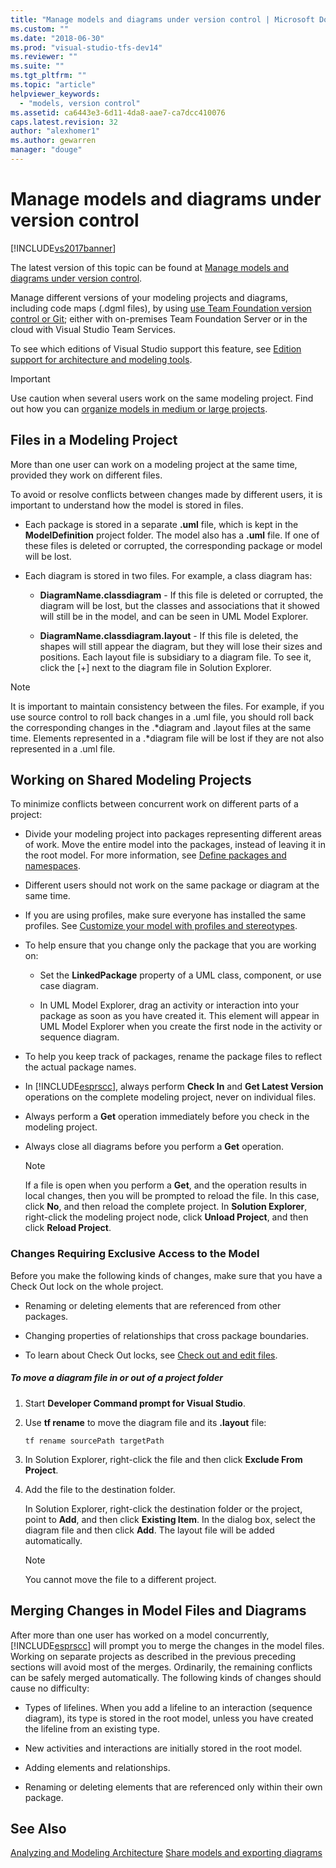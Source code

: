 ```yaml
---
title: "Manage models and diagrams under version control | Microsoft Docs"
ms.custom: ""
ms.date: "2018-06-30"
ms.prod: "visual-studio-tfs-dev14"
ms.reviewer: ""
ms.suite: ""
ms.tgt_pltfrm: ""
ms.topic: "article"
helpviewer_keywords:
  - "models, version control"
ms.assetid: ca6443e3-6d11-4da8-aae7-ca7dcc410076
caps.latest.revision: 32
author: "alexhomer1"
ms.author: gewarren
manager: "douge"
---
```

# Manage models and diagrams under version control
[!INCLUDE[vs2017banner](../includes/vs2017banner.md)]

The latest version of this topic can be found at [Manage models and diagrams under version control](https://docs.microsoft.com/visualstudio/modeling/manage-models-and-diagrams-under-version-control).

Manage different versions of your modeling projects and diagrams, including code maps (.dgml files), by using [use Team Foundation version control or Git](http://msdn.microsoft.com/library/33267cee-fe5f-4aa3-b2cd-6d22ceace314); either with on-premises Team Foundation Server or in the cloud with Visual Studio Team Services.

 To see which editions of Visual Studio support this feature, see [Edition support for architecture and modeling tools](../modeling/what-s-new-for-design-in-visual-studio.md#VersionSupport).

> [!IMPORTANT]
>  Use caution when several users work on the same modeling project. Find out how you can [organize models in medium or large projects](../modeling/structure-your-modeling-solution.md).

##  <a name="ModelingProjects"></a> Files in a Modeling Project
 More than one user can work on a modeling project at the same time, provided they work on different files.

 To avoid or resolve conflicts between changes made by different users, it is important to understand how the model is stored in files.

-   Each package is stored in a separate **.uml** file, which is kept in the **ModelDefinition** project folder. The model also has a **.uml** file. If one of these files is deleted or corrupted, the corresponding package or model will be lost.

-   Each diagram is stored in two files. For example, a class diagram has:

    -   **DiagramName.classdiagram** - If this file is deleted or corrupted, the diagram will be lost, but the classes and associations that it showed will still be in the model, and can be seen in UML Model Explorer.

    -   **DiagramName.classdiagram.layout** - If this file is deleted, the shapes will still appear the diagram, but they will lose their sizes and positions. Each layout file is subsidiary to a diagram file. To see it, click the [+] next to the diagram file in Solution Explorer.

> [!NOTE]
>  It is important to maintain consistency between the files. For example, if you use source control to roll back changes in a .uml file, you should roll back the corresponding changes in the .*diagram and .layout files at the same time. Elements represented in a .\*diagram file will be lost if they are not also represented in a .uml file.

##  <a name="Shared"></a> Working on Shared Modeling Projects
 To minimize conflicts between concurrent work on different parts of a project:

-   Divide your modeling project into packages representing different areas of work. Move the entire model into the packages, instead of leaving it in the root model. For more information, see [Define packages and namespaces](../modeling/define-packages-and-namespaces.md).

-   Different users should not work on the same package or diagram at the same time.

-   If you are using profiles, make sure everyone has installed the same profiles. See [Customize your model with profiles and stereotypes](../modeling/customize-your-model-with-profiles-and-stereotypes.md).

-   To help ensure that you change only the package that you are working on:

    -   Set the **LinkedPackage** property of a UML class, component, or use case diagram.

    -   In UML Model Explorer, drag an activity or interaction into your package as soon as you have created it. This element will appear in UML Model Explorer when you create the first node in the activity or sequence diagram.

-   To help you keep track of packages, rename the package files to reflect the actual package names.

-   In [!INCLUDE[esprscc](../includes/esprscc-md.md)], always perform **Check In** and **Get Latest Version** operations on the complete modeling project, never on individual files.

-   Always perform a **Get** operation immediately before you check in the modeling project.

-   Always close all diagrams before you perform a **Get** operation.

    > [!NOTE]
    >  If a file is open when you perform a **Get**, and the operation results in local changes, then you will be prompted to reload the file. In this case, click **No**, and then reload the complete project. In **Solution Explorer**, right-click the modeling project node, click **Unload Project**, and then click **Reload Project**.

###  <a name="Exclusive"></a> Changes Requiring Exclusive Access to the Model
 Before you make the following kinds of changes, make sure that you have a Check Out lock on the whole project.

-   Renaming or deleting elements that are referenced from other packages.

-   Changing properties of relationships that cross package boundaries.

-   To learn about Check Out locks, see [Check out and edit files](http://msdn.microsoft.com/library/eb404d63-c448-4994-9416-3e6d50ec554a).

##### To move a diagram file in or out of a project folder

1.  Start **Developer Command prompt for Visual Studio**.

2.  Use **tf rename** to move the diagram file and its **.layout** file:

     `tf rename sourcePath targetPath`

3.  In Solution Explorer, right-click the file and then click **Exclude From Project**.

4.  Add the file to the destination folder.

     In Solution Explorer, right-click the destination folder or the project, point to **Add**, and then click **Existing Item**. In the dialog box, select the diagram file and then click **Add**. The layout file will be added automatically.

    > [!NOTE]
    >  You cannot move the file to a different project.

##  <a name="Merging"></a> Merging Changes in Model Files and Diagrams
 After more than one user has worked on a model concurrently, [!INCLUDE[esprscc](../includes/esprscc-md.md)] will prompt you to merge the changes in the model files. Working on separate projects as described in the previous preceding sections will avoid most of the merges. Ordinarily, the remaining conflicts can be safely merged automatically. The following kinds of changes should cause no difficulty:

-   Types of lifelines. When you add a lifeline to an interaction (sequence diagram), its type is stored in the root model, unless you have created the lifeline from an existing type.

-   New activities and interactions are initially stored in the root model.

-   Adding elements and relationships.

-   Renaming or deleting elements that are referenced only within their own package.

## See Also
 [Analyzing and Modeling Architecture](../modeling/analyze-and-model-your-architecture.md)
 [Share models and exporting diagrams](../modeling/share-models-and-exporting-diagrams.md)



